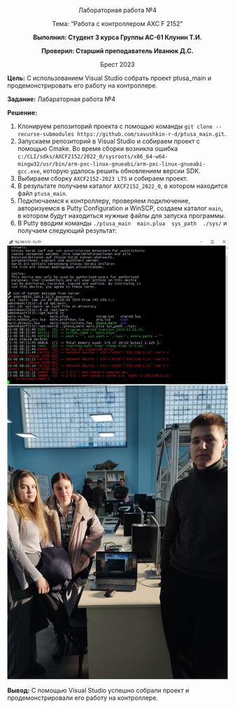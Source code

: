<p align="center">Лабораторная работа №4</p>
<p align="center">Тема: “Работа с контроллером AXC F 2152”</p>

<p align="center"><strong>Выполнил: Студент 3 курса Группы АС-61 Клунин Т.И.</strong></p>

<p align="center"><strong>Проверил: Старший преподаватель Иванюк Д.С.</strong></p>

<p align="center">Брест 2023</p>

**Цель:** С использованием Visual Studio собрать проект ptusa_main и продемонстрировать его работу на контроллере.

**Задание:** Лабараторная работа №4

**Решение:**

1. Клонируем репозиторий проекта с помощью команды `git clone --recurse-submodules https://github.com/savushkin-r-d/ptusa_main.git`.
2. Запускаем репозиторий в Visual Studio и собираем проект с помощью Cmake. Во время сборки возникла ошибка `c:/CLI/sdks/AXCF2152/2022_0/sysroots/x86_64-w64-mingw32/usr/bin/arm-pxc-linux-gnueabi/arm-pxc-linux-gnueabi-gcc.exe`, которую удалось решить обновлением версии SDK.
3. Выбираем сборку `AXCF2152-2023 LTS` и собираем проект.
4. В результате получаем каталог `AXCF2152_2022_0`, в котором находится файл `ptusa_main`.
5. Подключаемся к контроллеру, проверяем подключение, авторизуемся в Putty Configuration и WinSCP, создаем каталог `main`, в котором будут находиться нужные файлы для запуска программы.
6. В Putty вводим команды `./ptusa_main  main.plua  sys_path  ./sys/` и получаем следующий результат:

![](../../images/tsk_4_answ.jpg)
![](../../images/tsk_4_tog.jpg)

**Вывод:** С помощью Visual Studio успешно собрали проект и продемонстрировали его работу на контроллере.